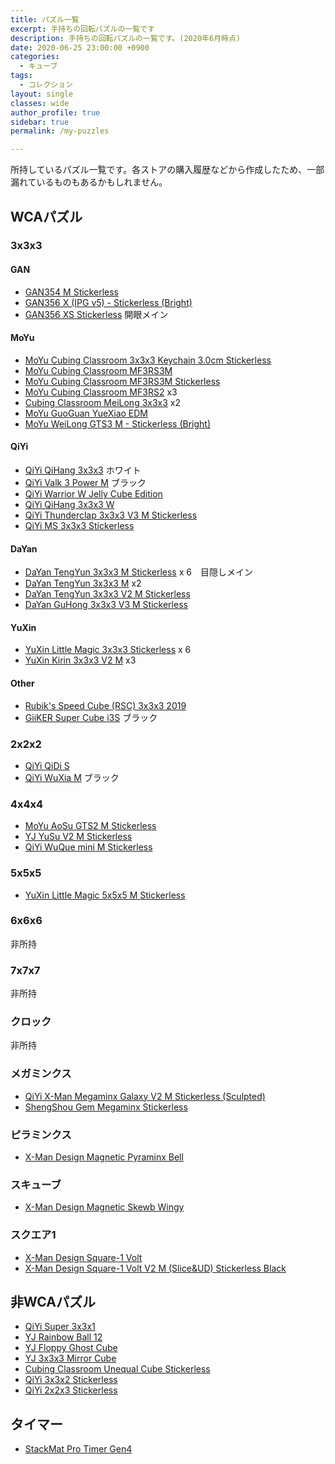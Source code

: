 ```yaml
---
title: パズル一覧
excerpt: 手持ちの回転パズルの一覧です
description: 手持ちの回転パズルの一覧です。(2020年6月時点)
date: 2020-06-25 23:00:00 +0900
categories:
  - キューブ
tags:
  - コレクション
layout: single
classes: wide
author_profile: true
sidebar: true
permalink: /my-puzzles

---
```

所持しているパズル一覧です。各ストアの購入履歴などから作成したため、一部漏れているものもあるかもしれません。

## WCAパズル
### 3x3x3
#### GAN
- [GAN354 M Stickerless](https://store.tribox.com/products/detail.php?product_id=2388)
- [GAN356 X (IPG v5) - Stickerless (Bright)](https://store.tribox.com/products/detail.php?product_id=2809)
- [GAN356 XS Stickerless](https://store.tribox.com/products/detail.php?product_id=2809) <span class="btn btn-primary">開眼メイン</span>

#### MoYu
- [MoYu Cubing Classroom 3x3x3 Keychain 3.0cm Stickerless](https://store.tribox.com/products/detail.php?product_id=2171)
- [MoYu Cubing Classroom MF3RS3M](https://store.tribox.com/products/detail.php?product_id=2605)
- [MoYu Cubing Classroom MF3RS3M Stickerless](https://store.tribox.com/products/detail.php?product_id=2606)
- [MoYu Cubing Classroom MF3RS2](https://store.tribox.com/products/detail.php?product_id=2164) x3
- [Cubing Classroom MeiLong 3x3x3](https://store.tribox.com/products/detail.php?product_id=2650) x2
- [MoYu GuoGuan YueXiao EDM](https://store.tribox.com/products/detail.php?product_id=2694)
- [MoYu WeiLong GTS3 M - Stickerless (Bright)]()

#### QiYi
- [QiYi QiHang 3x3x3](https://store.tribox.com/products/detail.php?product_id=1671) ホワイト
- [QiYi Valk 3 Power M](https://store.tribox.com/products/detail.php?product_id=2217) ブラック
- [QiYi Warrior W Jelly Cube Edition](https://store.tribox.com/products/detail.php?product_id=2446)
- [QiYi QiHang 3x3x3 W](https://store.tribox.com/products/detail.php?product_id=2692)
- [QiYi Thunderclap 3x3x3 V3 M Stickerless](https://store.tribox.com/products/detail.php?product_id=2776)
- [QiYi MS 3x3x3 Stickerless](https://store.tribox.com/products/detail.php?product_id=2919)

#### DaYan
- [DaYan TengYun 3x3x3 M Stickerless](https://store.tribox.com/products/detail.php?product_id=2604) x 6　<span class="btn btn-primary">目隠しメイン</span>
- [DaYan TengYun 3x3x3 M](https://store.tribox.com/products/detail.php?product_id=2607) x2
- [DaYan TengYun 3x3x3 V2 M Stickerless](https://store.tribox.com/products/detail.php?product_id=2901)
- [DaYan GuHong 3x3x3 V3 M Stickerless](https://store.tribox.com/products/detail.php?product_id=2832)

#### YuXin
- [YuXin Little Magic 3x3x3 Stickerless](https://store.tribox.com/products/detail.php?product_id=2175) x 6
- [YuXin Kirin 3x3x3 V2 M](https://store.tribox.com/products/detail.php?product_id=2575) x3

#### Other
- [Rubik's Speed Cube (RSC) 3x3x3 2019](https://store.tribox.com/products/detail.php?product_id=2613)
- [GiiKER Super Cube i3S](https://store.tribox.com/products/detail.php?product_id=2514) ブラック

### 2x2x2
- [QiYi QiDi S](https://store.tribox.com/products/detail.php?product_id=2019)
- [QiYi WuXia M](https://store.tribox.com/products/detail.php?product_id=2161) ブラック


### 4x4x4
- [MoYu AoSu GTS2 M Stickerless](https://store.tribox.com/products/detail.php?product_id=2463)
- [YJ YuSu V2 M Stickerless](https://store.tribox.com/products/detail.php?product_id=2678)
- [QiYi WuQue mini M Stickerless](https://store.tribox.com/products/detail.php?product_id=2400)

### 5x5x5
- [YuXin Little Magic 5x5x5 M Stickerless](https://store.tribox.com/products/detail.php?product_id=2591)

### 6x6x6
非所持
### 7x7x7
非所持
### クロック
非所持
### メガミンクス
- [QiYi X-Man Megaminx Galaxy V2 M Stickerless (Sculpted)](https://store.tribox.com/products/detail.php?product_id=2295)
- [ShengShou Gem Megaminx Stickerless](https://store.tribox.com/products/detail.php?product_id=2288)

### ピラミンクス
- [X-Man Design Magnetic Pyraminx Bell](https://store.tribox.com/products/detail.php?product_id=1884)

### スキューブ
- [X-Man Design Magnetic Skewb Wingy](https://store.tribox.com/products/detail.php?product_id=2081)

### スクエア1
- [X-Man Design Square-1 Volt](https://store.tribox.com/products/detail.php?product_id=2037)
- [X-Man Design Square-1 Volt V2 M (Slice&UD) Stickerless Black](https://store.tribox.com/products/detail.php?product_id=2815)

## 非WCAパズル
- [QiYi Super 3x3x1](https://store.tribox.com/products/detail.php?product_id=2695)
- [YJ Rainbow Ball 12](https://store.tribox.com/products/detail.php?product_id=2597)
- [YJ Floppy Ghost Cube](https://store.tribox.com/products/detail.php?product_id=2148)
- [YJ 3x3x3 Mirror Cube](https://store.tribox.com/products/detail.php?product_id=2915)
- [Cubing Classroom Unequal Cube Stickerless](https://store.tribox.com/products/detail.php?product_id=2406)
- [QiYi 3x3x2 Stickerless](https://store.tribox.com/products/detail.php?product_id=2858)
- [QiYi 2x2x3 Stickerless](https://store.tribox.com/products/detail.php?product_id=2859)

## タイマー
- [StackMat Pro Timer Gen4](https://store.tribox.com/products/detail.php?product_id=1762) 